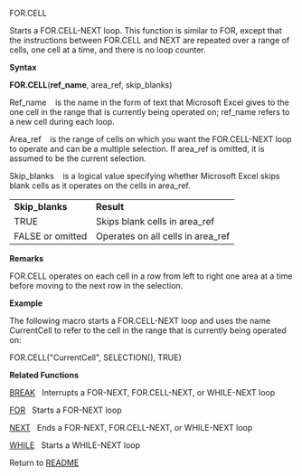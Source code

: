 FOR.CELL

Starts a FOR.CELL-NEXT loop. This function is similar to FOR, except
that the instructions between FOR.CELL and NEXT are repeated over a
range of cells, one cell at a time, and there is no loop counter.

**Syntax**

**FOR.CELL**(**ref\_name**, area\_ref, skip\_blanks)

Ref\_name    is the name in the form of text that Microsoft Excel gives
to the one cell in the range that is currently being operated on;
ref\_name refers to a new cell during each loop.

Area\_ref    is the range of cells on which you want the FOR.CELL-NEXT
loop to operate and can be a multiple selection. If area\_ref is
omitted, it is assumed to be the current selection.

Skip\_blanks    is a logical value specifying whether Microsoft Excel
skips blank cells as it operates on the cells in area\_ref.

|                  |                                    |
| ---------------- | ---------------------------------- |
| **Skip\_blanks** | **Result**                         |
| TRUE             | Skips blank cells in area\_ref     |
| FALSE or omitted | Operates on all cells in area\_ref |

**Remarks**

FOR.CELL operates on each cell in a row from left to right one area at a
time before moving to the next row in the selection.

**Example**

The following macro starts a FOR.CELL-NEXT loop and uses the name
CurrentCell to refer to the cell in the range that is currently being
operated on:

FOR.CELL("CurrentCell", SELECTION(), TRUE)

**Related Functions**

[BREAK](BREAK.md)   Interrupts a FOR-NEXT, FOR.CELL-NEXT, or WHILE-NEXT loop

[FOR](FOR.md)   Starts a FOR-NEXT loop

[NEXT](NEXT.md)   Ends a FOR-NEXT, FOR.CELL-NEXT, or WHILE-NEXT loop

[WHILE](WHILE.md)   Starts a WHILE-NEXT loop



Return to [README](README.md)


